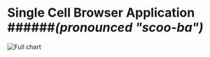 # Single Cell Browser Application ######*(pronounced "scoo-ba")*

![Full chart](https://user-images.githubusercontent.com/8558042/73576406-fa3ab000-443f-11ea-8252-dc53c443ef66.PNG)
